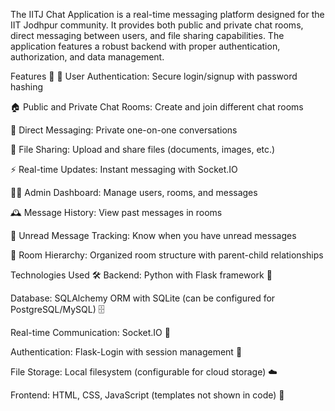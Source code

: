 The IITJ Chat Application is a real-time messaging platform designed for the IIT Jodhpur community. It provides both public and private chat rooms, direct messaging between users, and file sharing capabilities. The application features a robust backend with proper authentication, authorization, and data management.

Features 🌟
🔐 User Authentication: Secure login/signup with password hashing

🏠 Public and Private Chat Rooms: Create and join different chat rooms

💬 Direct Messaging: Private one-on-one conversations

📁 File Sharing: Upload and share files (documents, images, etc.)

⚡ Real-time Updates: Instant messaging with Socket.IO

👨‍💼 Admin Dashboard: Manage users, rooms, and messages

🕰️ Message History: View past messages in rooms

🔔 Unread Message Tracking: Know when you have unread messages

🌳 Room Hierarchy: Organized room structure with parent-child relationships

Technologies Used 🛠️
Backend: Python with Flask framework 🐍

Database: SQLAlchemy ORM with SQLite (can be configured for PostgreSQL/MySQL) 🗄️

Real-time Communication: Socket.IO 🔌

Authentication: Flask-Login with session management 🔑

File Storage: Local filesystem (configurable for cloud storage) ☁️

Frontend: HTML, CSS, JavaScript (templates not shown in code) 🎨
